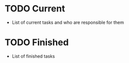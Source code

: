 # TODO Current 

-  List of current tasks and who are responsible for them

# TODO Finished

- List of finished tasks
